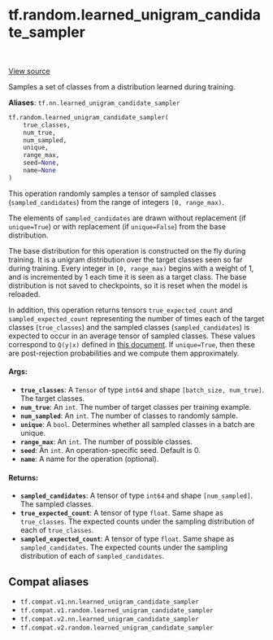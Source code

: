 <div itemscope itemtype="http://developers.google.com/ReferenceObject">
<meta itemprop="name" content="tf.random.learned_unigram_candidate_sampler" />
<meta itemprop="path" content="Stable" />
</div>

# tf.random.learned_unigram_candidate_sampler

<!-- Insert buttons and diff -->

<table class="tfo-notebook-buttons tfo-api" align="left">
</table>

<a target="_blank" href="/code/stable/tensorflow/python/ops/candidate_sampling_ops.py">View source</a>



Samples a set of classes from a distribution learned during training.

**Aliases**: `tf.nn.learned_unigram_candidate_sampler`

``` python
tf.random.learned_unigram_candidate_sampler(
    true_classes,
    num_true,
    num_sampled,
    unique,
    range_max,
    seed=None,
    name=None
)
```



<!-- Placeholder for "Used in" -->

This operation randomly samples a tensor of sampled classes
(`sampled_candidates`) from the range of integers `[0, range_max)`.

The elements of `sampled_candidates` are drawn without replacement
(if `unique=True`) or with replacement (if `unique=False`) from
the base distribution.

The base distribution for this operation is constructed on the fly
during training.  It is a unigram distribution over the target
classes seen so far during training.  Every integer in `[0, range_max)`
begins with a weight of 1, and is incremented by 1 each time it is
seen as a target class.  The base distribution is not saved to checkpoints,
so it is reset when the model is reloaded.

In addition, this operation returns tensors `true_expected_count`
and `sampled_expected_count` representing the number of times each
of the target classes (`true_classes`) and the sampled
classes (`sampled_candidates`) is expected to occur in an average
tensor of sampled classes.  These values correspond to `Q(y|x)`
defined in [this
document](http://www.tensorflow.org/extras/candidate_sampling.pdf).
If `unique=True`, then these are post-rejection probabilities and we
compute them approximately.

#### Args:


* <b>`true_classes`</b>: A `Tensor` of type `int64` and shape `[batch_size,
  num_true]`. The target classes.
* <b>`num_true`</b>: An `int`.  The number of target classes per training example.
* <b>`num_sampled`</b>: An `int`.  The number of classes to randomly sample.
* <b>`unique`</b>: A `bool`. Determines whether all sampled classes in a batch are
  unique.
* <b>`range_max`</b>: An `int`. The number of possible classes.
* <b>`seed`</b>: An `int`. An operation-specific seed. Default is 0.
* <b>`name`</b>: A name for the operation (optional).


#### Returns:


* <b>`sampled_candidates`</b>: A tensor of type `int64` and shape `[num_sampled]`.
  The sampled classes.
* <b>`true_expected_count`</b>: A tensor of type `float`.  Same shape as
  `true_classes`. The expected counts under the sampling distribution
  of each of `true_classes`.
* <b>`sampled_expected_count`</b>: A tensor of type `float`. Same shape as
  `sampled_candidates`. The expected counts under the sampling distribution
  of each of `sampled_candidates`.

## Compat aliases

* `tf.compat.v1.nn.learned_unigram_candidate_sampler`
* `tf.compat.v1.random.learned_unigram_candidate_sampler`
* `tf.compat.v2.nn.learned_unigram_candidate_sampler`
* `tf.compat.v2.random.learned_unigram_candidate_sampler`

